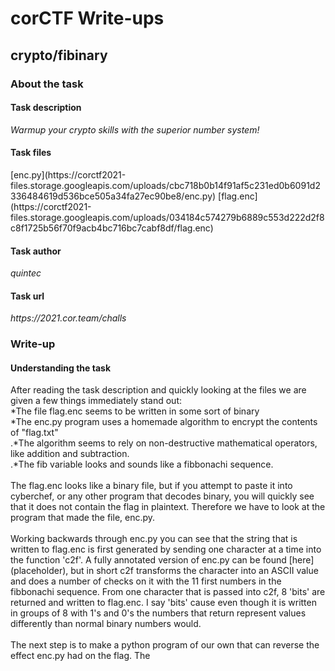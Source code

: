 <h1>corCTF Write-ups</h1>

<h2>crypto/fibinary</h2>

<h3>About the task</h3>
<h4>Task description</h4>
<i>Warmup your crypto skills with the superior number system!</i>
<h4>Task files</h4>
[enc.py](https://corctf2021-files.storage.googleapis.com/uploads/cbc718b0b14f91af5c231ed0b6091d2336484619d536bce505a34fa27ec90be8/enc.py)   
[flag.enc](https://corctf2021-files.storage.googleapis.com/uploads/034184c574279b6889c553d222d2f8c8f1725b56f70f9acb4bc716bc7cabf8df/flag.enc)
<h4>Task author</h4>
<i>quintec</i>
<h4>Task url</h4>
<i>https://2021.cor.team/challs</i>

<h3>Write-up</h3>
<h4>Understanding the task</h4>
After reading the task description and quickly looking at the files we are given a few things immediately stand out:<br/>
*The file flag.enc seems to be written in some sort of binary<br/>
*The enc.py program uses a homemade algorithm to encrypt the contents of "flag.txt"<br/>
.*The algorithm seems to rely on non-destructive mathematical operators, like addition and subtraction.<br/>
.*The fib variable looks and sounds like a fibbonachi sequence.<br/>
<br/>
The flag.enc looks like a binary file, but if you attempt to paste it into cyberchef, or any other program that decodes binary, you will quickly see that it does not contain the flag in plaintext. Therefore we have to look at the program that made the file, enc.py.<br/>
<br/>
Working backwards through enc.py you can see that the string that is written to flag.enc is first generated by sending one character at a time into the function 'c2f'. A fully annotated version of enc.py can be found [here](placeholder), but in short c2f transforms the character into an ASCII value and does a number of checks on it with the 11 first numbers in the fibbonachi sequence. From one character that is passed into c2f, 8 'bits' are returned and written to flag.enc. I say 'bits' cause even though it is written in groups of 8 with 1's and 0's the numbers that return represent values differently than normal binary numbers would. <br/>
<br/>
The next step is to make a python program of our own that can reverse the effect enc.py had on the flag. The 










